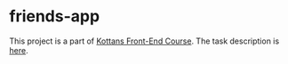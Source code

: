# friends-app

This project is a part of [Kottans Front-End Course](https://github.com/kottans/frontend).
The task description is [here](https://github.com/kottans/frontend/blob/2022_UA/tasks/friends-app.md).
